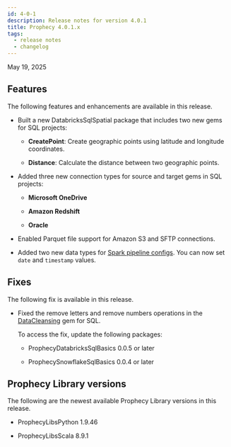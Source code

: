 ```yaml
---
id: 4-0-1
description: Release notes for version 4.0.1
title: Prophecy 4.0.1.x
tags:
  - release notes
  - changelog
---
```


May 19, 2025

## Features

The following features and enhancements are available in this release.

- Built a new DatabricksSqlSpatial package that includes two new gems for SQL projects:

  - **CreatePoint**: Create geographic points using latitude and longitude coordinates.

  - **Distance**: Calculate the distance between two geographic points.

- Added three new connection types for source and target gems in SQL projects:

  - **Microsoft OneDrive**

  - **Amazon Redshift**

  - **Oracle**

- Enabled Parquet file support for Amazon S3 and SFTP connections.

- Added two new data types for [Spark pipeline configs](/engineers/configurations). You can now set `date` and `timestamp` values.

## Fixes

The following fix is available in this release.

- Fixed the remove letters and remove numbers operations in the [DataCleansing](/analysts/data-cleansing) gem for SQL.

  To access the fix, update the following packages:

  - ProphecyDatabricksSqlBasics 0.0.5 or later

  - ProphecySnowflakeSqlBasics 0.0.4 or later

## Prophecy Library versions

The following are the newest available Prophecy Library versions in this release.

- ProphecyLibsPython 1.9.46

- ProphecyLibsScala 8.9.1
